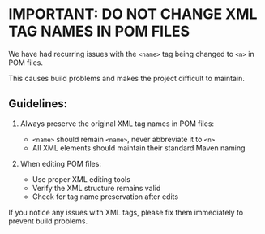 # IMPORTANT: DO NOT CHANGE XML TAG NAMES IN POM FILES

We have had recurring issues with the `<name>` tag being changed to `<n>` in POM files.

This causes build problems and makes the project difficult to maintain.

## Guidelines:

1. Always preserve the original XML tag names in POM files:
   - `<name>` should remain `<name>`, never abbreviate it to `<n>`
   - All XML elements should maintain their standard Maven naming

2. When editing POM files:
   - Use proper XML editing tools
   - Verify the XML structure remains valid
   - Check for tag name preservation after edits

If you notice any issues with XML tags, please fix them immediately to prevent build problems.
